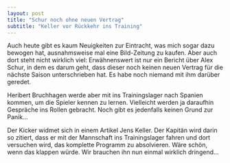 ```yaml
---
layout: post
title: "Schur noch ohne neuen Vertrag"
subtitle: "Keller vor Rückkehr ins Training"
---
```


Auch heute gibt es kaum Neuigkeiten zur Eintracht, was mich sogar dazu bewogen hat, ausnahmsweise mal eine Bild-Zeitung zu kaufen. Aber auch dort steht nicht wirklich viel: Erwähnenswert ist nur ein Bericht über Alex Schur, in dem es darum geht, dass dieser noch keinen neuen Vertrag für die nächste Saison unterschrieben hat. Es habe noch niemand mit ihm darüber geredet.

Heribert Bruchhagen werde aber mit ins Trainingslager nach Spanien kommen, um die Spieler kennen zu lernen. Vielleicht werden ja daraufhin Gespräche ins Rollen gebracht. Noch gibt es jedenfalls keinen Grund zur Panik...

Der Kicker widmet sich in einem Artikel Jens Keller. Der Kapitän wird darin so zitiert, dass er mit der Mannschaft ins Trainingslager fahren und dort versuchen wird, das komplette Programm zu absolvieren. Wäre schön, wenn das klappen würde. Wir brauchen ihn nun einmal wirklich dringend...

